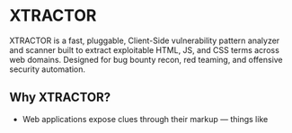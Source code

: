 # **XTRACTOR**
XTRACTOR is a fast, pluggable, Client-Side vulnerability pattern analyzer and scanner built to extract exploitable HTML, JS, and CSS terms across web domains. Designed for bug bounty recon, red teaming, and offensive security automation.

## **Why XTRACTOR?**
- Web applications expose clues through their markup — things like <script>, onerror, or target="_blank" can signal real risks.

- XTRACTOR automates the detection and classification of these indicators, allowing ethical hackers to focus on chaining attack vectors instead of manually reviewing source code.

## **Key Capabilities**
- 🔍 Scans single or multiple domains

- 🧠 Links each found term to its possible vulnerability type

- 🛡 Detects missing headers like Content-Security-Policy and X-Frame-Options

- 🎨 Color-coded terminal output with optional file report

- 🧩 Easily extensible for other languages or frameworks

---
## Usage
- git clone https://github.com/AB-X-AR/XTRACTOR.git
- cd XTRACTOR
- pip -r install requirements.txt
- chmod +x xtractor.py
```python
python3 xtractor.py -html -js -css -a -U urls.txt -o report.txt
```
## Options:

- -h, --help  show this help message and exit
- -html       Scan HTML terms
- -js         Scan JavaScript terms
- -css        Scan CSS terms
- -a          Scan all additional languages and logic maps
- -u U        Single URL to scan
- -U U        File containing list of URLs
- -o O        Output file to save results
- -f          Scan raw HTML files offline
- --json      Save results as structured JSON
- --html      Export a styled HTML report
---
## Use `-u` for single url or use `-U` for a list of urls 
![image](https://github.com/user-attachments/assets/a4d0ff83-d94c-436b-8361-0eb0c4ed988a)

## Use `-f` for Offline usage
![image](https://github.com/user-attachments/assets/ea3a9dd1-ea0a-4e9d-82b3-25ba92bbfe0e)



